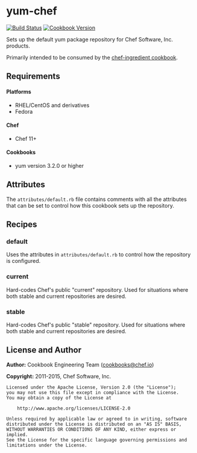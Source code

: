 # yum-chef
[![Build Status](https://travis-ci.org/chef-cookbooks/yum-chef.svg?branch=master)](http://travis-ci.org/chef-cookbooks/yum-chef)
[![Cookbook Version](https://img.shields.io/cookbook/v/yum-chef.svg)](https://supermarket.chef.io/cookbooks/yum-chef)


Sets up the default yum package repository for Chef Software, Inc. products.

Primarily intended to be consumed by the [chef-ingredient cookbook](https://supermarket.chef.io/cookbooks/chef-ingredient).

Requirements
------------
#### Platforms
* RHEL/CentOS and derivatives
* Fedora

#### Chef
* Chef 11+

#### Cookbooks
* yum version 3.2.0 or higher


## Attributes

The `attributes/default.rb` file contains comments with all the attributes that can be set to control how this cookbook sets up the repository.

## Recipes

### default

Uses the attributes in `attributes/default.rb` to control how the repository is configured.

### current

Hard-codes Chef's public "current" repository. Used for situations where both stable and current repositories are desired.

### stable

Hard-codes Chef's public "stable" repository. Used for situations where both stable and current repositories are desired.

## License and Author


**Author:** Cookbook Engineering Team (<cookbooks@chef.io>)

**Copyright:** 2011-2015, Chef Software, Inc.
```
Licensed under the Apache License, Version 2.0 (the "License");
you may not use this file except in compliance with the License.
You may obtain a copy of the License at

    http://www.apache.org/licenses/LICENSE-2.0

Unless required by applicable law or agreed to in writing, software
distributed under the License is distributed on an "AS IS" BASIS,
WITHOUT WARRANTIES OR CONDITIONS OF ANY KIND, either express or implied.
See the License for the specific language governing permissions and
limitations under the License.
```
